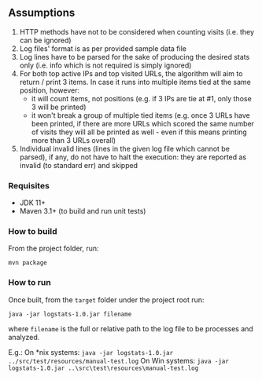 ## Assumptions

1. HTTP methods have not to be considered when counting visits (i.e. they can be ignored)
2. Log files' format is as per provided sample data file
3. Log lines have to be parsed for the sake of producing the desired stats only
   (i.e. info which is not required is simply ignored)
4. For both top active IPs and top visited URLs, the algorithm will aim to return / print 3 items.
   In case it runs into multiple items tied at the same position, however:
    * it will count items, not positions (e.g. if 3 IPs are tie at #1, only those 3 will be printed)
    * it won't break a group of multiple tied items (e.g. once 3 URLs have been printed,
      if there are more URLs which scored the same number of visits they will all be printed
      as well - even if this means printing more than 3 URLs overall)
5. Individual invalid lines (lines in the given log file which cannot be parsed), if any,
   do not have to halt the execution: they are reported as invalid (to standard err) and skipped

### Requisites

* JDK 11+
* Maven 3.1+ (to build and run unit tests)

### How to build

From the project folder, run:

`mvn package`

### How to run

Once built, from the `target` folder under the project root run:

`java -jar logstats-1.0.jar filename`

where `filename` is the full or relative path to the log file to be processes and analyzed.

E.g.: 
On *nix systems: `java -jar logstats-1.0.jar ../src/test/resources/manual-test.log`
On Win systems: `java -jar logstats-1.0.jar ..\src\test\resources\manual-test.log`

